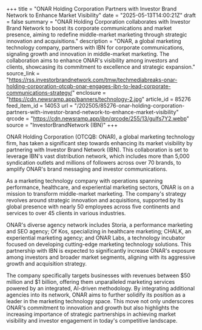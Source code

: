 +++
title = "ONAR Holding Corporation Partners with Investor Brand Network to Enhance Market Visibility"
date = "2025-05-13T14:00:21Z"
draft = false
summary = "ONAR Holding Corporation collaborates with Investor Brand Network to boost its corporate communications and market presence, aiming to redefine middle-market marketing through strategic innovation and acquisitions."
description = "ONAR, a global marketing technology company, partners with IBN for corporate communications, signaling growth and innovation in middle-market marketing. The collaboration aims to enhance ONAR's visibility among investors and clients, showcasing its commitment to excellence and strategic expansion."
source_link = "https://rss.investorbrandnetwork.com/tmw/techmediabreaks-onar-holding-corporation-otcqb-onar-engages-ibn-to-lead-corporate-communications-strategy/"
enclosure = "https://cdn.newsramp.app/banners/technology-2.jpg"
article_id = 85276
feed_item_id = 14053
url = "/202505/85276-onar-holding-corporation-partners-with-investor-brand-network-to-enhance-market-visibility"
qrcode = "https://cdn.newsramp.app/ibn/qrcode/255/13/gulfs7Y2.webp"
source = "InvestorBrandNetwork (IBN)"
+++

<p>ONAR Holding Corporation (OTCQB: ONAR), a global marketing technology firm, has taken a significant step towards enhancing its market visibility by partnering with Investor Brand Network (IBN). This collaboration is set to leverage IBN's vast distribution network, which includes more than 5,000 syndication outlets and millions of followers across over 70 brands, to amplify ONAR's brand messaging and investor communications.</p><p>As a marketing technology company with operations spanning performance, healthcare, and experiential marketing sectors, ONAR is on a mission to transform middle-market marketing. The company's strategy revolves around strategic innovation and acquisitions, supported by its global presence with nearly 50 employees across five continents and services to over 45 clients in various industries.</p><p>ONAR's diverse agency network includes Storia, a performance marketing and SEO agency; Of Kos, specializing in healthcare marketing; CHALK, an experiential marketing agency; and ONAR Labs, a technology incubator focused on developing cutting-edge marketing technology solutions. This partnership with IBN is expected to significantly increase ONAR's exposure among investors and broader market segments, aligning with its aggressive growth and acquisition strategy.</p><p>The company specifically targets businesses with revenues between $50 million and $1 billion, offering them unparalleled marketing services powered by an integrated, AI-driven methodology. By integrating additional agencies into its network, ONAR aims to further solidify its position as a leader in the marketing technology space. This move not only underscores ONAR's commitment to innovation and growth but also highlights the increasing importance of strategic partnerships in achieving market visibility and investor engagement in today's competitive landscape.</p>